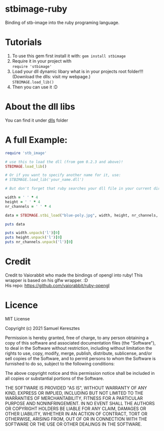 # stbimage-ruby
Binding of stb-image into the ruby programing language.

# Tutorials

1. To use this gem first install it with:
`gem install stbimage`
2. Require it in your project with\
`require 'stbimage'`
3. Load your dll dynamic libary what is in your projects root folder!!! (Download the dlls: visit my webpage.)\
`STBIMAGE.load_lib()`
4. Then you can use it :D

# About the dll libs

You can find it under [dlls](dlls) folder

# A full Example:

```ruby
require 'stb_image'

# use this to load the dll (from gem 0.2.3 and above)!
STBIMAGE.load_lib() 

# Or if you want to specify another name for it, use: 
# STBIMAGE.load_lib('your_name.dll')

# But don't forget that ruby searches your dll file in your current directory!

width = ' ' * 4
height = ' ' * 4
nr_channels = ' ' * 4

data = STBIMAGE.stbi_load("blue-poly.jpg", width, height, nr_channels, 0)

puts data

puts width.unpack('l')[0]
puts height.unpack('l')[0]
puts nr_channels.unpack('l')[0]
```

# Credit

Credit to Vaiorabbit who made the bindings of opengl into ruby! This wrapper is based on his glfw wrapper. :D \
His repo: https://github.com/vaiorabbit/ruby-opengl

# Licence

MIT License

Copyright (c) 2021 Samuel Keresztes

Permission is hereby granted, free of charge, to any person obtaining a copy
of this software and associated documentation files (the "Software"), to deal
in the Software without restriction, including without limitation the rights
to use, copy, modify, merge, publish, distribute, sublicense, and/or sell
copies of the Software, and to permit persons to whom the Software is
furnished to do so, subject to the following conditions:

The above copyright notice and this permission notice shall be included in all
copies or substantial portions of the Software.

THE SOFTWARE IS PROVIDED "AS IS", WITHOUT WARRANTY OF ANY KIND, EXPRESS OR
IMPLIED, INCLUDING BUT NOT LIMITED TO THE WARRANTIES OF MERCHANTABILITY,
FITNESS FOR A PARTICULAR PURPOSE AND NONINFRINGEMENT. IN NO EVENT SHALL THE
AUTHORS OR COPYRIGHT HOLDERS BE LIABLE FOR ANY CLAIM, DAMAGES OR OTHER
LIABILITY, WHETHER IN AN ACTION OF CONTRACT, TORT OR OTHERWISE, ARISING FROM,
OUT OF OR IN CONNECTION WITH THE SOFTWARE OR THE USE OR OTHER DEALINGS IN THE
SOFTWARE.

